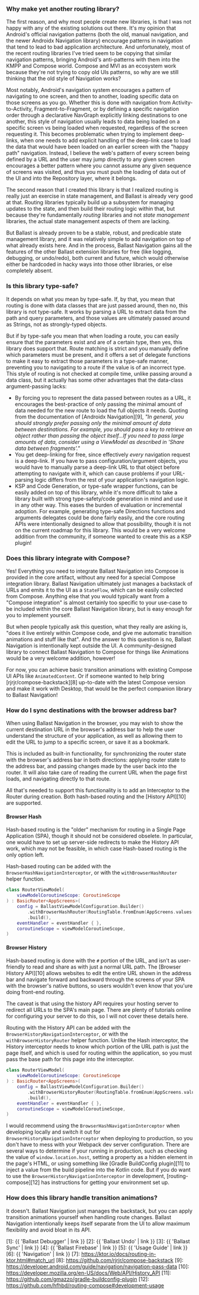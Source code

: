 ---
---

### Why make yet another routing library?

The first reason, and why most people create new libraries, is that I was not happy with any of the existing solutions
out there. It's my opinion that Android's official navigation patterns (both the old, manual navigation, and the newer
Androidx Navigation library) encourage patterns in navigation that tend to lead to bad application architecture. And 
unfortunately, most of the recent routing libraries I've tried seem to be copying that similar navigation patterns, 
bringing Android's anti-patterns with them into the KMPP and Compose world. Compose and MVI as an ecosystem work because
they're not trying to copy old UIs patterns, so why are we still thinking that the old style of Navigation works?

Most notably, Android's navigation system encourages a pattern of navigating to one screen, and then to another, loading
specific data on those screens as you go. Whether this is done with navigation from Activity-to-Activity, 
Fragment-to-Fragment, or by defining a specific navigation order through a declarative NavGraph explicitly linking 
destinations to one another, this style of navigation usually leads to data being loaded on a specific screen vs being 
loaded when requested, regardless of the screen requesting it. This becomes problematic when trying to implement 
deep-links, when one needs to add explicit handling of the deep-link case to load the data that would have been loaded 
on an earlier screen with the "happy path" navigation. Instead, I believe the web's pattern of every screen being 
defined by a URL and the user may jump directly to any given screen encourages a better pattern where you cannot assume 
any given sequence of screens was visited, and thus you must push the loading of data out of the UI and into the
Repository layer, where it belongs.

The second reason that I created this library is that I realized routing is really just an exercise in state management, 
and Ballast is already very good at that. Routing libraries typically build up a subsystem for managing updates to the 
state, and then build their routing logic within that, but because they're fundamentally _routing_ libraries and not 
_state management_ libraries, the actual state management aspects of them are lacking.

But Ballast is already proven to be a stable, robust, and predicable state management library, and it was relatively
simple to add navigation on top of what already exists here. And in the process, Ballast Navigation gains all the
features of the other Ballast extension libraries for free (like logging, debugging, or undo/redo), both current and
future, which would otherwise either be hardcoded in hacky ways into those other libraries, or else completely absent.

### Is this library type-safe?

It depends on what you mean by type-safe. If, by that, you mean that routing is done with data classes that are just
passed around, then no, this library is not type-safe. It works by parsing a URL to extract data from the path and query
parameters, and those values are ultimately passed around as Strings, not as strongly-typed objects.

But if by type-safe you mean that when loading a route, you can easily ensure that the parameters exist and are of a
certain type, then yes, this library does support that. Route matching is strict and you manually define which
parameters must be present, and it offers a set of delegate functions to make it easy to extract those parameters in a
type-safe manner, preventing you to navigating to a route if the value is of an incorrect type. This style of routing is
not checked at compile time, unlike passing around a data class, but it actually has some other advantages that the
data-class argument-passing lacks:

- By forcing you to represent the data passed between routes as a URL, it encourages the best-practice of only passing
  the minimal amount of data needed for the new route to load the full objects it needs. Quoting from the documentation
  of [Androidx Navigation][9], _"In general, you should strongly prefer passing only the minimal amount of data between
  destinations. For example, you should pass a key to retrieve an object rather than passing the object itself...If you
  need to pass large amounts of data, consider using a ViewModel as described in 'Share data between fragments'."_
- You get deep-linking for free, since effectively _every_ navigation request is a deep-link. If you have to pass 
  configuration/argument objects, you would have to manually parse a deep-link URL to that object before attempting to 
  navigate with it, which can cause problems if your URL-parsing logic differs from the rest of your application's 
  navigation logic.
- KSP and Code Generation, or type-safe wrapper functions, can be easily added on top of this library, while it's more 
  difficult to take a library built with strong type-safety/code generation in mind and use it in any other way. This 
  eases the burden of evaluation or incremental adoption. For example, generating type-safe Directions functions and 
  arguments delegates could be done fairly easily, and the core routing APIs were intentionally designed to allow that 
  possibility, though it is not on the current roadmap for this library. This would be a very welcome addition from the 
  community, if someone wanted to create this as a KSP plugin!

### Does this library integrate with Compose?

Yes! Everything you need to integrate Ballast Navigation into Compose is provided in the core artifact, without any need
for a special Compose integration library. Ballast Navigation ultimately just manages a backstack of URLs and emits it 
to the UI as a `StateFlow`, which can be easily collected from Compose. Anything else that you would typically want from
a "Compose integration" is almost certainly too specific to your use-case to be included within the core Ballast 
Navigation library, but is easy enough for you to implement yourself.

But when people typically ask this question, what they really are asking is, "does it live entirely within Compose code, 
and give me automatic transition animations and stuff like that". And the answer to this question is no, Ballast 
Navigation is intentionally kept outside the UI. A community-designed library to connect Ballast Navigation to Compose 
for things like Animations would be a very welcome addition, however!

For now, you can achieve basic transition animations with existing Compose UI APIs like `AnimatedContent`. Or if someone
wanted to help bring [rjrjr/compose-backstack][8] up-to-date with the latest Compose version and make it work with
Desktop, that would be the perfect companion library to Ballast Navigation!

### How do I sync destinations with the browser address bar?

When using Ballast Navigation in the browser, you may wish to show the current destination URL in the browser's address
bar to help the user understand the structure of your application, as well as allowing them to edit the URL to jump to
a specific screen, or save it as a bookmark.

This is included as built-in functionality, for synchronizing the router state with the browser's address bar in both
directions: applying router state to the address bar, and passing changes made by the user back into the router. It will
also take care of reading the current URL when the page first loads, and navigating directly to that route.

All that's needed to support this functionality is to add an Interceptor to the Router during creation. Both hash-based
routing and the [History API][10] are supported.

#### Browser Hash

Hash-based routing is the "older" mechanism for routing in a Single Page Application (SPA), though it should not be
considered obselete. In particular, one would have to set up server-side redirects to make the History API work, which
may not be feasible, in which case Hash-based routing is the only option left.

Hash-based routing can be added with the `BrowserHashNavigationInterceptor`, or with the `withBrowserHashRouter` helper
function.

```kotlin
class RouterViewModel(
    viewModelCoroutineScope: CoroutineScope
) : BasicRouter<AppScreens>(
    config = BallastViewModelConfiguration.Builder()
        .withBrowserHashRouter(RoutingTable.fromEnum(AppScreens.values()), AppScreens.Home)
        .build(),
    eventHandler = eventHandler { },
    coroutineScope = viewModelCoroutineScope,
)
```

#### Browser History

Hash-based routing is done with the `#` portion of the URL, and isn't as user-friendly to read and share as with just
a normal URL path. The [Browser History API][10] allows websites to edit the entire URL shown in the address bar
and navigate forward and backward through the screens of your SPA with the browser's native buttons, so users wouldn't
even know that you'ure doing front-end routing.

The caveat is that using the history API requires your hosting server to redirect all URLs to the SPA's main page. There
are plenty of tutorials online for configuring your server to do this, so I will not cover these details here.

Routing with the History API can be added with the `BrowserHistoryNavigationInterceptor`, or with the
`withBrowserHistoryRouter` helper function. Unlike the Hash interceptor, the History interceptor needs to know which
portion of the URL path is just the page itself, and which is used for routing within the application, so you must pass
the base path for this page into the interceptor.

```kotlin
class RouterViewModel(
    viewModelCoroutineScope: CoroutineScope
) : BasicRouter<AppScreens>(
    config = BallastViewModelConfiguration.Builder()
        .withBrowserHistoryRouter(RoutingTable.fromEnum(AppScreens.values()), basePath = "/app", initialRoute = AppScreens.Home)
        .build(),
    eventHandler = eventHandler { },
    coroutineScope = viewModelCoroutineScope,
)
```

I would recommend using the `BrowserHashNavigationInterceptor` when developing locally and switch it out for
`BrowserHistoryNavigationInterceptor` when deploying to production, so you don't have to mess with your Webpack dev
server configuration. There are several ways to determine if your running in production, such as checking the value of
`window.location.host`, setting a property as a hidden element in the page's HTML, or using something like
[Gradle BuildConfig plugin][11] to inject a value from the build pipeline into the Kotlin code. But if you do want to
use the `BrowserHistoryNavigationInterceptor` in development, [routing-compose][12] has instructions for getting your
environment set up.

### How does this library handle transition animations?

It doesn't. Ballast Navigation just manages the backstack, but you can apply transition animations yourself when
handling route changes. Ballast Navigation intentionally keeps itself separate from the UI to allow maximum flexibility
and avoid bloat in its API.

[1]: {{ 'Ballast Debugger' | link }}
[2]: {{ 'Ballast Undo' | link }}
[3]: {{ 'Ballast Sync' | link }}
[4]: {{ 'Ballast Firebase' | link }}
[5]: {{ 'Usage Guide' | link }}
[6]: {{ 'Navigation' | link }}
[7]: https://ktor.io/docs/routing-in-ktor.html#match_url
[8]: https://github.com/rjrjr/compose-backstack
[9]: https://developer.android.com/guide/navigation/navigation-pass-data
[10]: https://developer.mozilla.org/en-US/docs/Web/API/History_API
[11]: https://github.com/gmazzo/gradle-buildconfig-plugin
[12]: https://github.com/hfhbd/routing-compose#development-usage
